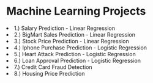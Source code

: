 # Machine Learning Projects

<li>1.) Salary Prediction - Linear Regression</li>
<li>2.) BigMart Sales Prediction - Linear Regression</li>
<li>3.) Stock Price Prediction - Linear Regression</li>  
<li>4.) Iphone Purchase Prediction - Logistic Regression</li>
<li>5.) Heart Attack Prediction - Logistic Regression</li>  
<li>6.) Loan Approval Prediction - Logistic Regression</li>
<li>7.) Credit Card Fraud Detection</li>
<li>8.) Housing Price Prediction</li>
